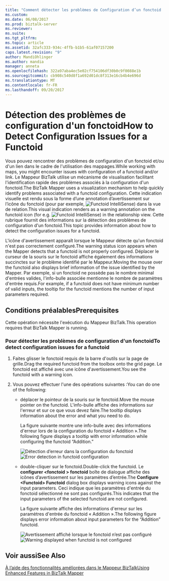 ```yaml
---
title: "Comment détecter les problèmes de Configuration d’un fonctoid | Documents Microsoft"
ms.custom: 
ms.date: 06/08/2017
ms.prod: biztalk-server
ms.reviewer: 
ms.suite: 
ms.tgt_pltfrm: 
ms.topic: article
ms.assetid: 32afc333-934c-4ffb-b1b5-61af07157200
caps.latest.revision: "9"
author: MandiOhlinger
ms.author: mandia
manager: anneta
ms.openlocfilehash: 322a97aba4ec5e02cf754106df30b0c9f0088e1b
ms.sourcegitcommit: cb908c540d8f1a692d01dc8f313e16cb4b4e696d
ms.translationtype: MT
ms.contentlocale: fr-FR
ms.lasthandoff: 09/20/2017
---
```

# <a name="how-to-detect-configuration-issues-for-a-functoid"></a><span data-ttu-id="4e431-102">Détection des problèmes de configuration d'un fonctoid</span><span class="sxs-lookup"><span data-stu-id="4e431-102">How to Detect Configuration Issues for a Functoid</span></span>
<span data-ttu-id="4e431-103">Vous pouvez rencontrer des problèmes de configuration d'un fonctoid et/ou d'un lien dans le cadre de l'utilisation des mappages.</span><span class="sxs-lookup"><span data-stu-id="4e431-103">While working with maps, you might encounter issues with configuration of a functoid and/or link.</span></span> <span data-ttu-id="4e431-104">Le Mappeur BizTalk utilise un mécanisme de visualisation facilitant l'identification rapide des problèmes associés à la configuration d'un fonctoid.</span><span class="sxs-lookup"><span data-stu-id="4e431-104">The BizTalk Mapper uses a visualization mechanism to help quickly identify problems associated with a functoid configuration.</span></span> <span data-ttu-id="4e431-105">Cette indication visuelle est rendu sous la forme d’une annotation d’avertissement sur l’icône du fonctoid (pour par exemple, ![Functoid IntelliSense](../core/media/mapper-functoidintellisense.gif "Mapper_FunctoidIntelliSense")) dans la vue de relation.</span><span class="sxs-lookup"><span data-stu-id="4e431-105">This visual indication renders as a warning annotation on the functoid icon (for e.g. ![Functoid IntelliSense](../core/media/mapper-functoidintellisense.gif "Mapper_FunctoidIntelliSense")) in the relationship view.</span></span> <span data-ttu-id="4e431-106">Cette rubrique fournit des informations sur la détection des problèmes de configuration d'un fonctoid.</span><span class="sxs-lookup"><span data-stu-id="4e431-106">This topic provides information about how to detect the configuration issues for a functoid.</span></span>  
  
 <span data-ttu-id="4e431-107">L'icône d'avertissement apparaît lorsque le Mappeur détecte qu'un fonctoid n'est pas correctement configuré.</span><span class="sxs-lookup"><span data-stu-id="4e431-107">The warning status icon appears when the Mapper detects that a functoid is not properly configured.</span></span> <span data-ttu-id="4e431-108">Déplacer le curseur de la souris sur le fonctoid affiche également des informations succinctes sur le problème identifié par le Mappeur.</span><span class="sxs-lookup"><span data-stu-id="4e431-108">Moving the mouse over the functoid also displays brief information of the issue identified by the Mapper.</span></span> <span data-ttu-id="4e431-109">Par exemple, si un fonctoid ne possède pas le nombre minimal d'entrées valides, l'info-bulle associée mentionne le nombre de paramètres d'entrée requis.</span><span class="sxs-lookup"><span data-stu-id="4e431-109">For example, if a functoid does not have minimum number of valid inputs, the tooltip for the functoid mentions the number of input parameters required.</span></span>  
  
## <a name="prerequisites"></a><span data-ttu-id="4e431-110">Conditions préalables</span><span class="sxs-lookup"><span data-stu-id="4e431-110">Prerequisites</span></span>  
 <span data-ttu-id="4e431-111">Cette opération nécessite l'exécution du Mappeur BizTalk.</span><span class="sxs-lookup"><span data-stu-id="4e431-111">This operation requires that BizTalk Mapper is running.</span></span>  
  
### <a name="to-detect-configuration-issues-for-a-functoid"></a><span data-ttu-id="4e431-112">Pour détecter les problèmes de configuration d'un fonctoid</span><span class="sxs-lookup"><span data-stu-id="4e431-112">To detect configuration issues for a functoid</span></span>  
  
1.  <span data-ttu-id="4e431-113">Faites glisser le fonctoid requis de la barre d'outils sur la page de grille.</span><span class="sxs-lookup"><span data-stu-id="4e431-113">Drag the required functoid from the toolbox onto the grid page.</span></span> <span data-ttu-id="4e431-114">Le fonctoid est affiché avec une icône d'avertissement.</span><span class="sxs-lookup"><span data-stu-id="4e431-114">You see the functoid with a warning icon.</span></span>  
  
2.  <span data-ttu-id="4e431-115">Vous pouvez effectuer l'une des opérations suivantes :</span><span class="sxs-lookup"><span data-stu-id="4e431-115">You can do one of the following:</span></span>  
  
    -   <span data-ttu-id="4e431-116">déplacer le pointeur de la souris sur le fonctoid.</span><span class="sxs-lookup"><span data-stu-id="4e431-116">Move the mouse pointer on the functoid.</span></span> <span data-ttu-id="4e431-117">L'info-bulle affiche des informations sur l'erreur et sur ce que vous devez faire.</span><span class="sxs-lookup"><span data-stu-id="4e431-117">The tooltip displays information about the error and what you need to do.</span></span>  
  
         <span data-ttu-id="4e431-118">La figure suivante montre une info-bulle avec des informations d'erreur lors de la configuration du fonctoid « Addition ».</span><span class="sxs-lookup"><span data-stu-id="4e431-118">The following figure displays a tooltip with error information while configuring the functoid “Addition.”</span></span>  
  
         <span data-ttu-id="4e431-119">![Détection d’erreur dans la configuration du fonctoid](../core/media/errordetectionfunctoid.gif "ErrorDetectionFunctoid")</span><span class="sxs-lookup"><span data-stu-id="4e431-119">![Error detection in functoid configuration](../core/media/errordetectionfunctoid.gif "ErrorDetectionFunctoid")</span></span>  
  
    -   <span data-ttu-id="4e431-120">double-cliquer sur le fonctoid.</span><span class="sxs-lookup"><span data-stu-id="4e431-120">Double-click the functoid.</span></span> <span data-ttu-id="4e431-121">Le **configurer \<fonctoid > fonctoid** boîte de dialogue affiche des icônes d’avertissement sur les paramètres d’entrée.</span><span class="sxs-lookup"><span data-stu-id="4e431-121">The **Configure \<Functoid> Functoid** dialog box displays warning icons against the input parameters.</span></span> <span data-ttu-id="4e431-122">Ceci indique que les paramètres d'entrée du fonctoid sélectionné ne sont pas configurés.</span><span class="sxs-lookup"><span data-stu-id="4e431-122">This indicates that the input parameters of the selected functoid are not configured.</span></span>  
  
         <span data-ttu-id="4e431-123">La figure suivante affiche des informations d'erreur sur les paramètres d'entrée du fonctoid « Addition ».</span><span class="sxs-lookup"><span data-stu-id="4e431-123">The following figure displays error information about input parameters for the “Addition” functoid.</span></span>  
  
         <span data-ttu-id="4e431-124">![Avertissement affiché lorsque le fonctoid n’est pas configuré](../core/media/configure-input-parameters-warningicon.gif "Configure_input_parameters_WarningIcon")</span><span class="sxs-lookup"><span data-stu-id="4e431-124">![Warning displayed when functoid is not configured](../core/media/configure-input-parameters-warningicon.gif "Configure_input_parameters_WarningIcon")</span></span>  
  
## <a name="see-also"></a><span data-ttu-id="4e431-125">Voir aussi</span><span class="sxs-lookup"><span data-stu-id="4e431-125">See Also</span></span>  
 [<span data-ttu-id="4e431-126">À l’aide des fonctionnalités améliorées dans le Mappeur BizTalk</span><span class="sxs-lookup"><span data-stu-id="4e431-126">Using Enhanced Features in BizTalk Mapper</span></span>](../core/using-enhanced-features-in-biztalk-mapper.md)